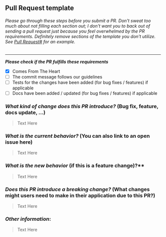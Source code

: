 ## Pull Request template
###### Please go through these steps before you submit a PR. Don't sweat too much about not filling each section out;  I don't want you to back out of sending a pull request just because you feel overwhelmed by the PR requirements. Definitely remove sections of the template you don't utilize. See [Pull Request#]() for an example. 
---

**_Please check if the PR fulfills these requirements_**
- [x] Comes From The Heart 
- [ ] The commit message follows our guidelines
- [ ] Tests for the changes have been added (for bug fixes / features) if applicable
- [ ] Docs have been added / updated (for bug fixes / features) if applicable 

### _What kind of change does this PR introduce?_ (Bug fix, feature, docs update, ...)
  > Text Here

### _What is the current behavior?_ (You can also link to an open issue here)
 > Text Here

### _What is the new behavior_ (if this is a feature change)?**
 > Text Here

### _Does this PR introduce a breaking change?_ (What changes might users need to make in their application due to this PR?)
 > Text Here

### _Other information_:
 > Text Here



